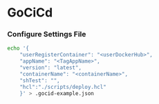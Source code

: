 # GoCiCd


### Configure Settings File

```sh
echo '{
    "userRegisterContainer": "<userDockerHub>",
    "appName": "<TagAppName>",
    "version": "latest",
    "containerName": "<containerName>",
    "shTest": "",
    "hcl":"./scripts/deploy.hcl"
    }' > .gocid-example.json
```